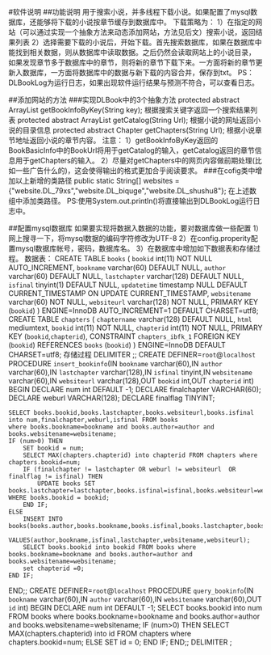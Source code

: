 #软件说明
##功能说明
用于搜索小说，并多线程下载小说。如果配置了mysql数据库，还能够将下载的小说按章节缓存到数据库中。
下载策略为：
1）在指定的网站（可以通过实现一个抽象方法来动态添加网站，方法见后文）搜索小说，返回结果列表
2）选择需要下载的小说后，开始下载。首先搜索数据库，如果在数据库中能找到相关数据，则从数据库中读取数据。之后仍然会读取网站上的小说目录，
如果发现章节多于数据库中的章节，则将新的章节下载下来。一方面将新的章节更新入数据库，一方面将数据库中的数据与新下载的内容合并，保存到txt。
PS：DLBookLog为运行日志，如果出现软件运行结果与预测不符合，可以查看日志。

##添加网站的方法
###实现DLBook中的3个抽象方法
protected abstract ArrayList<BookBasicInfo> getBookInfoByKey(String key);
根据搜索关键字返回一个搜索结果列表
protected abstract ArrayList<String> getCatalog(String Url);
根据小说的网址返回小说的目录信息
protected abstract Chapter getChapters(String Url);
根据小说章节地址返回小说的章节内容。
注意：
1）getBookInfoByKey返回的BookBasicInfo中的BookUrl将用于getCatalog的输入，getCatalog返回的章节信息用于getChapters的输入。
2）尽量对getChapters中的网页内容做前期处理(比如一些广告什么的)，这会使得输出的格式更加合乎阅读要求。
###在cofig类中增加以上新增的类路径
public static String[] websites = {"website.DL_79xs","website.DL_biquge","website.DL_shushu8"};
在上述数组中添加类路径。
PS:使用System.out.println()将直接输出到DLBookLog运行日志中。

##配置mysql数据库
如果要实现将数据入数据的功能，要对数据库做一些配置
1）网上搜寻一下，将mysql数据的编码字符修改为UTF-8
2）在config.properity配置mysql数据库帐号，密码，数据库名。
3）在数据库中增加如下数据表和存储过程。
数据表：
CREATE TABLE `books` (
  `bookid` int(11) NOT NULL AUTO_INCREMENT,
  `bookname` varchar(60) DEFAULT NULL,
  `author` varchar(60) DEFAULT NULL,
  `lastchapter` varchar(128) DEFAULT NULL,
  `isfinal` tinyint(1) DEFAULT NULL,
  `updatetime` timestamp NULL DEFAULT CURRENT_TIMESTAMP ON UPDATE CURRENT_TIMESTAMP,
  `websitename` varchar(60) NOT NULL,
  `websiteurl` varchar(128) NOT NULL,
  PRIMARY KEY (`bookid`)
) ENGINE=InnoDB AUTO_INCREMENT=1 DEFAULT CHARSET=utf8;
CREATE TABLE `chapters` (
  `chaptername` varchar(128) DEFAULT NULL,
  `html` mediumtext,
  `bookid` int(11) NOT NULL,
  `chapterid` int(11) NOT NULL,
  PRIMARY KEY (`bookid`,`chapterid`),
  CONSTRAINT `chapters_ibfk_1` FOREIGN KEY (`bookid`) REFERENCES `books` (`bookid`)
) ENGINE=InnoDB DEFAULT CHARSET=utf8;
存储过程
DELIMITER ;;
CREATE DEFINER=`root`@`localhost` PROCEDURE `insert_bookinfo`(IN `bookname` varchar(60),IN `author` varchar(60),IN `lastchapter` varchar(128),IN `isfinal` tinyint,IN `websitename` varchar(60),IN `websiteurl` varchar(128),OUT `bookid` int,OUT `chapterid` int)
BEGIN
	DECLARE num int DEFAULT -1;
	DECLARE finalchapter VARCHAR(60);
	DECLARE weburl VARCHAR(128);
	DECLARE finalflag TINYINT;

	SELECT books.bookid,books.lastchapter,books.websiteurl,books.isfinal
	into num,finalchapter,weburl,isfinal FROM books 
	where books.bookname=bookname and books.author=author and books.websitename=websitename;
	IF (num>0) THEN
		SET bookid = num;
		SELECT MAX(chapters.chapterid) into chapterid FROM chapters where chapters.bookid=num;
		IF (finalchapter != lastchapter OR weburl != websiteurl  OR finalflag != isfinal) THEN
			UPDATE books SET books.lastchapter=lastchapter,books.isfinal=isfinal,books.websiteurl=websiteurl WHERE books.bookid = bookid;
		END IF;
	ELSE
		INSERT INTO books(books.author,books.bookname,books.isfinal,books.lastchapter,books.websitename,books.websiteurl) 
		VALUES(author,bookname,isfinal,lastchapter,websitename,websiteurl);
		SELECT books.bookid into bookid FROM books where books.bookname=bookname and books.author=author and books.websitename=websitename;
		set chapterid =0;
	END IF;
END;;
CREATE DEFINER=`root`@`localhost` PROCEDURE `query_bookinfo`(IN `bookname` varchar(60),IN `author` varchar(60),IN `websitename` varchar(60),OUT `id` int)
BEGIN
	DECLARE num int DEFAULT -1;
	SELECT books.bookid into num FROM books where books.bookname=bookname and books.author=author and books.websitename=websitename;
	IF (num>0) THEN
		SELECT MAX(chapters.chapterid) into id FROM chapters where chapters.bookid=num;
	ELSE
		SET id = 0;
	END IF;
END;;
DELIMITER ;



